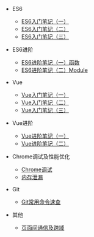 
- ES6
	- [ES6入门笔记（一）](guide/ES6/ES6入门笔记（一）.md)
	- [ES6入门笔记（二）](guide/ES6/ES6入门笔记（二）.md)
	- [ES6入门笔记（三）](guide/ES6/ES6入门笔记（三）.md)

- ES6进阶
    - [ES6进阶笔记（一）函数](guide/ES6/ES6进阶笔记（一）函数.md)
    - [ES6进阶笔记（二）Module](guide/ES6/ES6进阶笔记（二）Module.md)

- Vue
    - [Vue入门笔记（一）](guide/Vue/Vue入门笔记（一）.md)	
    - [Vue入门笔记（二）](guide/Vue/Vue入门笔记（二）.md)	
    - [Vue入门笔记（三）](guide/Vue/Vue入门笔记（三）.md)
    
- Vue进阶
    - [Vue进阶笔记（一）](guide/Vue/Vue进阶笔记（一）.md)    
    - [Vue进阶笔记（二）](guide/Vue/Vue进阶笔记（二）.md)    
 
- Chrome调试及性能优化
    - [Chrome调试](guide/Chrome调试及性能优化/Chrome调试.md)
    - [内存泄漏](guide/Chrome调试及性能优化/内存泄漏.md)

- Git
    - [Git常用命令速查](guide/Git/Git常用命令速查.md)	
- 其他
    - [页面间通信及跨域](guide/其他/页面间通信及跨域.md)